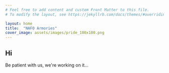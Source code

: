 ```yaml
---
# Feel free to add content and custom Front Matter to this file.
# To modify the layout, see https://jekyllrb.com/docs/themes/#overriding-theme-defaults

layout: home
title:  "NAFO Armories"
cover_image: assets/images/pride_100x100.png
---
```


## Hi
Be patient with us, we're working on it...
